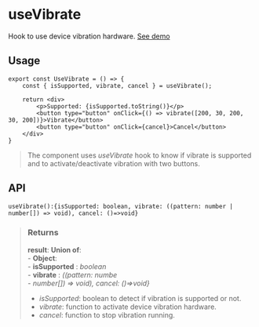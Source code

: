 # useVibrate
Hook to use device vibration hardware. [See demo](https://ndriadev.github.io/react-tools/#/hooks/api-dom/useVibrate)

## Usage

```tsx
export const UseVibrate = () => {
	const { isSupported, vibrate, cancel } = useVibrate();

	return <div>
		<p>Supported: {isSupported.toString()}</p>
		<button type="button" onClick={() => vibrate([200, 30, 200, 30, 200])}>Vibrate</button>
		<button type="button" onClick={cancel}>Cancel</button>
	</div>
}
```

> The component uses _useVibrate_ hook to know if vibrate is supported and to activate/deactivate vibration with two buttons.


## API

```tsx
useVibrate():{isSupported: boolean, vibrate: ((pattern: number | number[]) => void), cancel: ()=>void}
```



> ### Returns
>
> __result__:  __Union of__:  
    - __Object__:  
        - __isSupported__ : _boolean_  
        - __vibrate__ : _((pattern: numbe_  
    - _number[]) => void), cancel: ()=>void}_  
> - _isSupported_: boolean to detect if vibration is supported or not.
> - _vibrate_: function to activate device vibration hardware.
> - _cancel_: function to stop vibration running.
>